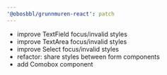 ```yaml
---
'@obosbbl/grunnmuren-react': patch
---
```


- improve TextField focus/invalid styles
- improve TextArea focus/invalid styles
- improve Select focus/invalid styles
- refactor: share styles between form components
- add Comobox component
